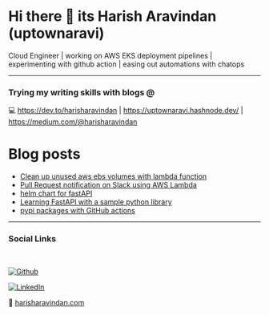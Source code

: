 # Hi there 👋 its Harish Aravindan (uptownaravi)
Cloud Engineer | working on AWS EKS deployment pipelines | experimenting with github action | easing out automations with chatops

---

### Trying my writing skills with blogs @
:computer: https://dev.to/harisharavindan | https://uptownaravi.hashnode.dev/ | https://medium.com/@harisharavindan

# Blog posts
<!-- BLOG-POST-LIST:START -->
- [Clean up unused aws ebs volumes with lambda function](https://dev.to/harisharavindan/clean-up-unused-aws-ebs-volumes-with-lambda-function-bli)
- [Pull Request notification on Slack using AWS Lambda](https://dev.to/harisharavindan/pull-request-notification-on-slack-using-aws-lambda-4mjo)
- [helm chart for fastAPI](https://dev.to/harisharavindan/helm-chart-for-fastapi-2ej1)
- [Learning FastAPI with a sample python library](https://dev.to/harisharavindan/learning-fastapi-with-a-sample-python-library-5f2n)
- [pypi packages with GitHub actions](https://dev.to/harisharavindan/pypi-packages-with-github-actions-45ig)
<!-- BLOG-POST-LIST:END -->

---
### Social Links
<br>

[![Github](https://img.shields.io/badge/github-profile-brightgreen.svg)](https://github.com/uptownaravi) 

[![LinkedIn](https://img.shields.io/badge/LinkedIn-0077B5?style=for-the-badge&logo=linkedin&logoColor=white)](https://in.linkedin.com/in/harish-aravindan)

:rocket: [harisharavindan.com](https://harisharavindan.com/)
